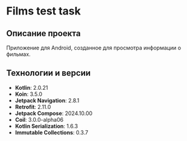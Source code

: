 # Films test task

## Описание проекта

Приложение для Android, созданное для просмотра информации о фильмах.

## Технологии и версии

- **Kotlin**: 2.0.21
- **Koin**: 3.5.0
- **Jetpack Navigation**: 2.8.1
- **Retrofit**: 2.11.0
- **Jetpack Compose**: 2024.10.00
- **Coil**: 3.0.0-alpha06
- **Kotlin Serialization**: 1.6.3
- **Immutable Collections**: 0.3.7
